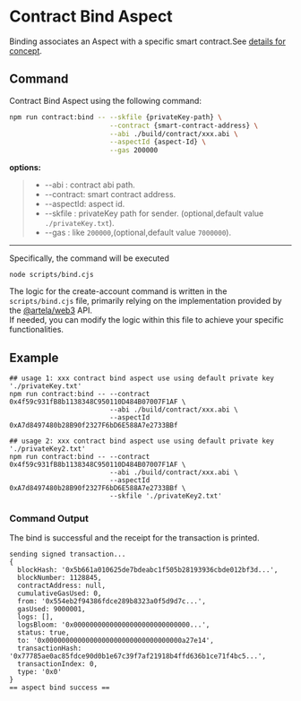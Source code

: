 # Contract Bind Aspect

Binding associates an Aspect with a specific smart
contract.See [details for concept](/develop/core-concepts/lifecycle#binding).

## Command

Contract Bind Aspect using the following command:

```bash
npm run contract:bind -- --skfile {privateKey-path} \
                         --contract {smart-contract-address} \
                         --abi ./build/contract/xxx.abi \
                         --aspectId {aspect-Id} \
                         --gas 200000
```

**options:**
> * --abi : contract abi path.
> * --contract:  smart contract address.
> * --aspectId:  aspect id.
> * --skfile : privateKey path for sender. (optional,default value `./privateKey.txt`).
> * --gas : like `200000`,(optional,default value `7000000`).
---

Specifically, the command will be executed

```shell
node scripts/bind.cjs
```

The logic for the create-account command is written in the `scripts/bind.cjs` file, primarily relying on the
implementation provided by the [@artela/web3](/develop/client/artela-web3.js) API.   
If needed, you can modify the logic within this file to achieve your specific functionalities.

## Example

```shell
## usage 1: xxx contract bind aspect use using default private key './privateKey.txt'
npm run contract:bind -- --contract 0x4f59c931fB8b1138348C950110D484B07007F1AF \
                         --abi ./build/contract/xxx.abi \
                         --aspectId 0xA7d8497480b28B90f2327F6bD6E588A7e2733BBf
                         
## usage 2: xxx contract bind aspect use using default private key './privateKey2.txt'
npm run contract:bind -- --contract 0x4f59c931fB8b1138348C950110D484B07007F1AF \
                         --abi ./build/contract/xxx.abi \
                         --aspectId 0xA7d8497480b28B90f2327F6bD6E588A7e2733BBf \                         
                         --skfile './privateKey2.txt' 
```

### Command Output

The bind is successful and the receipt for the transaction is printed.

```shell
sending signed transaction...
{
  blockHash: '0x5b661a010625de7bdeabc1f505b28193936cbde012bf3d...',
  blockNumber: 1128845,
  contractAddress: null,
  cumulativeGasUsed: 0,
  from: '0x554eb2f94386fdce289b8323a0f5d9d7c...',
  gasUsed: 9000001,
  logs: [],
  logsBloom: '0x00000000000000000000000000000...',
  status: true,
  to: '0x0000000000000000000000000000000000a27e14',
  transactionHash: '0x77785ae0ac85fdce90d0b1e67c39f7af21918b4ffd636b1ce71f4bc5...',
  transactionIndex: 0,
  type: '0x0'
}
== aspect bind success ==

```